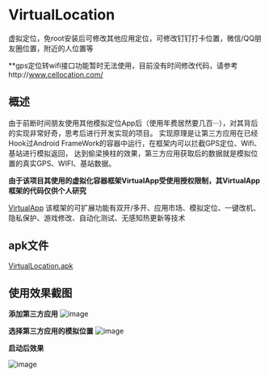 # VirtualLocation 
虚拟定位，免root安装后可修改其他应用定位，可修改钉钉打卡位置，微信/QQ朋友圈位置，附近的人位置等

**gps定位转wifi接口功能暂时无法使用，目前没有时间修改代码，请参考http://www.cellocation.com/

概述
---
由于前断时间朋友使用其他模拟定位App后（使用年费居然要几百···），对其背后的实现非常好奇，思考后进行开发实现的项目。
实现原理是让第三方应用在已经Hook过Android FrameWork的容器中运行，在框架内可以拦截GPS定位、Wifi、基站进行模拟返回，
达到偷梁换柱的效果，第三方应用获取后的数据就是模拟位置的真实GPS、WIFI、基站数据。


**由于该项目其使用的虚拟化容器框架VirtualApp受使用授权限制，其VirtualApp框架的代码仅供个人研究**  

[VirtualApp](https://github.com/asLody/VirtualApp) 该框架的可扩展功能有双开/多开、应用市场、模拟定位、一键改机、隐私保护、游戏修改、自动化测试、无感知热更新等技术

apk文件
---
[VirtualLocation.apk](https://raw.githubusercontent.com/pengliangAndroid/VirtualLocation/master/app/VirtualLocation.apk)

使用效果截图
---
**添加第三方应用**
![image](https://github.com/pengliangAndroid/VirtualLocation/blob/master/screenshot/1.png "使用效果截图")



**选择第三方应用的模拟位置**
![image](https://github.com/pengliangAndroid/VirtualLocation/blob/master/screenshot/2.png "使用效果截图")


**启动后效果**
  
  
![image](https://github.com/pengliangAndroid/VirtualLocation/blob/master/screenshot/3.png "使用效果截图")

